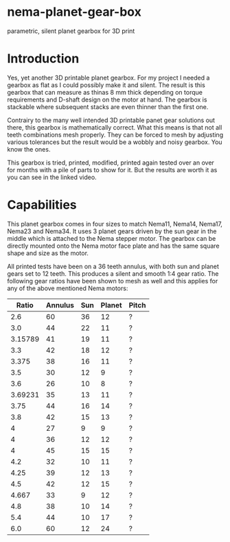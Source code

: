 # nema-planet-gear-box
parametric, silent planet gearbox for 3D print

# Introduction
Yes, yet another 3D printable planet gearbox. For my project I needed a gearbox as flat as I could possibly make it and silent. The result is this gearbox that can measure as thinas 8 mm thick depending on torque requirements and D-shaft design on the motor at hand. The gearbox is stackable where subsequent stacks are even thinner than the first one.

Contrairy to the many well intended 3D printable panet gear solutions out there, this gearbox is mathematically correct. What this means is that not all teeth combinations mesh properly. They can be forced to mesh by adjusting various tolerances but the result would be a wobbly and noisy gearbox. You know the ones.

This gearbox is tried, printed, modified, printed again tested over an over for months with a pile of parts to show for it. But the results are worth it as you can see in the linked video.

# Capabilities
This planet gearbox comes in four sizes to match Nema11, Nema14, Nema17, Nema23 and Nema34. It uses 3 planet gears driven by the sun gear in the middle which is attached to the Nema stepper motor. The gearbox can be directly mounted onto the Nema motor face plate and has the same square shape and size as the motor.

All printed tests have been on a 36 teeth annulus, with both sun and planet gears set to 12 teeth. This produces a silent and smooth 1:4 gear ratio.
The following gear ratios have been shown to mesh as well and this applies for any of the above mentioned Nema motors:

Ratio   | Annulus | Sun | Planet | Pitch
--------| ------- | --- | -------| ----- 
2.6     |60       |36   |12      | ?
3.0     |44       |22   |11      | ?
3.15789 |41       |19   |11      | ?
3.3     |42       |18   |12      | ?
3.375   |38       |16   |11      | ?
3.5     |30       |12   | 9      | ?
3.6     |26       |10   | 8      | ?
3.69231 |35       |13   |11      | ?
3.75    |44       |16   |14      | ?
3.8     |42       |15   |13      | ?
4       |27       | 9   | 9      | ?
4       |36       |12   |12      | ?
4       |45       |15   |15      | ?
4.2     |32       |10   |11      | ?
4.25    |39       |12   |13      | ?
4.5     |42       |12   |15      | ?
4.667   |33       | 9   |12      | ?
4.8     |38       |10   |14      | ?
5.4     |44       |10   |17      | ?
6.0     |60       |12   |24      | ?

